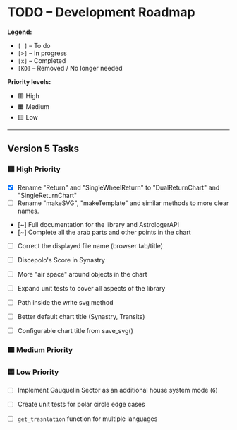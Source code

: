 # TODO – Development Roadmap

**Legend:**

- `[ ]` – To do  
- `[>]` – In progress  
- `[x]` – Completed  
- `[KO]` – Removed / No longer needed  

**Priority levels:**
- 🟥 High  
- 🟧 Medium  
- 🟨 Low  

---

## Version 5 Tasks

### 🟥 High Priority

- [x] Rename "Return" and "SingleWheelReturn" to "DualReturnChart" and "SingleReturnChart"
- [ ] Rename "makeSVG", "makeTemplate" and similar methods to more clear names.
- [~] Full documentation for the library and AstrologerAPI
- [~] Complete all the arab parts and other points in the chart 
- [ ] Correct the displayed file name (browser tab/title)
- [ ] Discepolo's Score in Synastry
- [ ] More "air space" around objects in the chart
- [ ] Expand unit tests to cover all aspects of the library
- [ ] Path inside the write svg method
- [ ] Better default chart title (Synastry, Transits)
- [ ] Configurable chart title from save_svg()


### 🟧 Medium Priority


### 🟨 Low Priority

- [ ] Implement Gauquelin Sector as an additional house system mode (`G`)
- [ ] Create unit tests for polar circle edge cases
- [ ] `get_trasnlation` function for multiple languages


